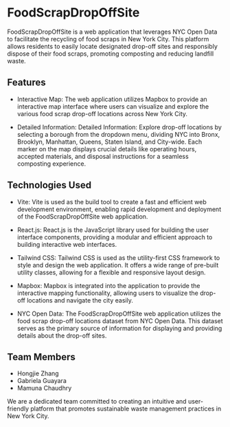 # FoodScrapDropOffSite
FoodScrapDropOffSite is a web application that leverages NYC Open Data to facilitate the recycling of food scraps in New York City. This platform allows residents to easily locate designated drop-off sites and responsibly dispose of their food scraps, promoting composting and reducing landfill waste.

## Features
- Interactive Map: 
  The web application utilizes Mapbox to provide an interactive map interface where users can visualize and explore the various food scrap drop-off locations across New York City.

- Detailed Information: 
  Detailed Information: Explore drop-off locations by selecting a borough from the dropdown menu, dividing NYC into Bronx, Brooklyn, Manhattan, Queens, Staten Island, and City-wide. Each marker on the map displays crucial details like operating hours, accepted materials, and disposal instructions for a seamless composting experience.

## Technologies Used

- Vite: Vite is used as the build tool to create a fast and efficient web development environment, enabling rapid development and deployment of the FoodScrapDropOffSite web application.

- React.js: React.js is the JavaScript library used for building the user interface components, providing a modular and efficient approach to building interactive web interfaces.

- Tailwind CSS: Tailwind CSS is used as the utility-first CSS framework to style and design the web application. It offers a wide range of pre-built utility classes, allowing for a flexible and responsive layout design.

- Mapbox: Mapbox is integrated into the application to provide the interactive mapping functionality, allowing users to visualize the drop-off locations and navigate the city easily.

- NYC Open Data: The FoodScrapDropOffSite web application utilizes the food scrap drop-off locations dataset from NYC Open Data. This dataset serves as the primary source of information for displaying and providing details about the drop-off sites.

## Team Members
- Hongjie Zhang
- Gabriela Guayara
- Mamuna Chaudhry

We are a dedicated team committed to creating an intuitive and user-friendly platform that promotes sustainable waste management practices in New York City.
